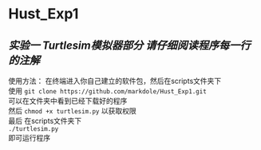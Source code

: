 # Hust_Exp1
*实验一 Turtlesim模拟器部分*
*请仔细阅读程序每一行的注解*
---
使用方法：
在终端进入你自己建立的软件包，然后在scripts文件夹下  
使用 `git clone https://github.com/markdole/Hust_Exp1.git `  
可以在文件夹中看到已经下载好的程序   
然后 
`chmod +x turtlesim.py` 以获取权限  
最后 在scripts文件夹下  
`./turtlesim.py`  
即可运行程序

